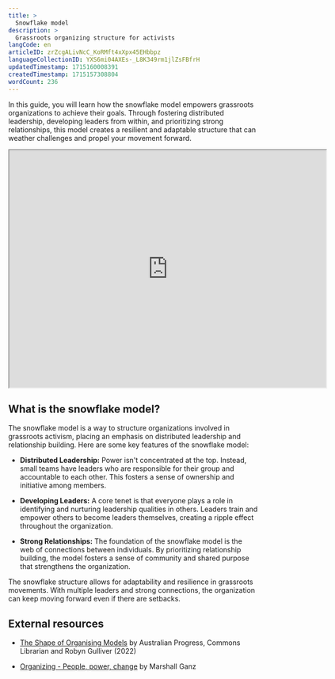 ```yaml
---
title: >
  Snowflake model
description: >
  Grassroots organizing structure for activists
langCode: en
articleID: zrZcgALivNcC_KoRMft4xXpx45EHbbpz
languageCollectionID: YXS6mi04AXEs-_L8K349rm1jlZsFBfrH
updatedTimestamp: 1715160008391
createdTimestamp: 1715157308804
wordCount: 236
---
```


In this guide, you will learn how the snowflake model empowers grassroots organizations to achieve their goals. Through fostering distributed leadership, developing leaders from within, and prioritizing strong relationships, this model creates a resilient and adaptable structure that can weather challenges and propel your movement forward.

<div data-youtube-video=""><iframe width="640" height="480" allowfullscreen="true" src="https://www.youtube-nocookie.com/embed/rrOVr-lpa5E" start="0"></iframe></div>

## What is the snowflake model?

The snowflake model is a way to structure organizations involved in grassroots activism, placing an emphasis on distributed leadership and relationship building. Here are some key features of the snowflake model:

-   **Distributed Leadership:** Power isn't concentrated at the top. Instead, small teams have leaders who are responsible for their group and accountable to each other. This fosters a sense of ownership and initiative among members.
    
-   **Developing Leaders:** A core tenet is that everyone plays a role in identifying and nurturing leadership qualities in others. Leaders train and empower others to become leaders themselves, creating a ripple effect throughout the organization.
    
-   **Strong Relationships:** The foundation of the snowflake model is the web of connections between individuals. By prioritizing relationship building, the model fosters a sense of community and shared purpose that strengthens the organization.
    

The snowflake structure allows for adaptability and resilience in grassroots movements. With multiple leaders and strong connections, the organization can keep moving forward even if there are setbacks.

## External resources

-   [The Shape of Organising Models](https://commonslibrary.org/the-shape-of-organising-models/#The_Snowflake_Model) by Australian Progress, Commons Librarian and Robyn Gulliver (2022)
    
-   [Organizing - People, power, change](https://actionnetwork.org/user_files/user_files/000/041/455/original/organizing_people_power_changeadaptedfromMarshallGanz.pdf) by Marshall Ganz